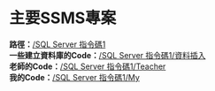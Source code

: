 # 主要SSMS專案

**路徑：**[/SQL Server 指令碼1](/SQL%20Server%20指令碼1/)  
**一些建立資料庫的Code：**[/SQL Server 指令碼1/資料插入](/SQL%20Server%20指令碼1/資料插入/)  
**老師的Code：**[/SQL Server 指令碼1/Teacher](/SQL%20Server%20指令碼1/Teacher/)  
**我的Code：**[/SQL Server 指令碼1/My](/SQL%20Server%20指令碼1/My/)